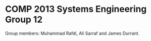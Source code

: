 # COMP 2013 Systems Engineering Group 12

Group members: Muhammad Rafdi, Ali Sarraf and James Durrant. 
